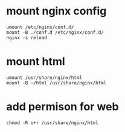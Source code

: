
# mount nginx config
```shell
umount /etc/nginx/conf.d/
mount -B ./conf.d /etc/nginx/conf.d/
nginx -s reload
```

# mount html
```shell
umount /usr/share/nginx/html
mount -B ~/html /usr/share/nginx/html
```

# add permison for web
```shell
chmod -R o+r /usr/share/nginx/html
```
